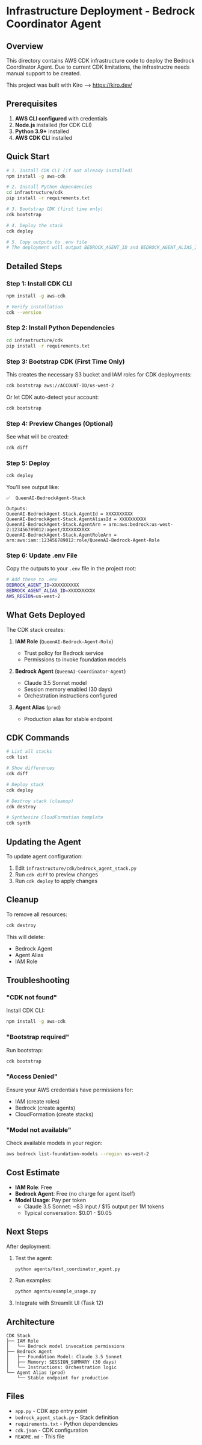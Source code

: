 # Infrastructure Deployment - Bedrock Coordinator Agent

## Overview

This directory contains AWS CDK infrastructure code to deploy the Bedrock Coordinator Agent.
Due to current CDK limitations, the infrastructre needs manual support to be created.

This project was built with Kiro --> https://kiro.dev/

## Prerequisites

1. **AWS CLI configured** with credentials
2. **Node.js** installed (for CDK CLI)
3. **Python 3.9+** installed
4. **AWS CDK CLI** installed

## Quick Start

```bash
# 1. Install CDK CLI (if not already installed)
npm install -g aws-cdk

# 2. Install Python dependencies
cd infrastructure/cdk
pip install -r requirements.txt

# 3. Bootstrap CDK (first time only)
cdk bootstrap

# 4. Deploy the stack
cdk deploy

# 5. Copy outputs to .env file
# The deployment will output BEDROCK_AGENT_ID and BEDROCK_AGENT_ALIAS_ID
```

## Detailed Steps

### Step 1: Install CDK CLI

```bash
npm install -g aws-cdk

# Verify installation
cdk --version
```

### Step 2: Install Python Dependencies

```bash
cd infrastructure/cdk
pip install -r requirements.txt
```

### Step 3: Bootstrap CDK (First Time Only)

This creates the necessary S3 bucket and IAM roles for CDK deployments:

```bash
cdk bootstrap aws://ACCOUNT-ID/us-west-2
```

Or let CDK auto-detect your account:

```bash
cdk bootstrap
```

### Step 4: Preview Changes (Optional)

See what will be created:

```bash
cdk diff
```

### Step 5: Deploy

```bash
cdk deploy
```

You'll see output like:

```
✅  QueenAI-BedrockAgent-Stack

Outputs:
QueenAI-BedrockAgent-Stack.AgentId = XXXXXXXXXX
QueenAI-BedrockAgent-Stack.AgentAliasId = XXXXXXXXXX
QueenAI-BedrockAgent-Stack.AgentArn = arn:aws:bedrock:us-west-2:123456789012:agent/XXXXXXXXXX
QueenAI-BedrockAgent-Stack.AgentRoleArn = arn:aws:iam::123456789012:role/QueenAI-Bedrock-Agent-Role
```

### Step 6: Update .env File

Copy the outputs to your `.env` file in the project root:

```bash
# Add these to .env
BEDROCK_AGENT_ID=XXXXXXXXXX
BEDROCK_AGENT_ALIAS_ID=XXXXXXXXXX
AWS_REGION=us-west-2
```

## What Gets Deployed

The CDK stack creates:

1. **IAM Role** (`QueenAI-Bedrock-Agent-Role`)
   - Trust policy for Bedrock service
   - Permissions to invoke foundation models

2. **Bedrock Agent** (`QueenAI-Coordinator-Agent`)
   - Claude 3.5 Sonnet model
   - Session memory enabled (30 days)
   - Orchestration instructions configured

3. **Agent Alias** (`prod`)
   - Production alias for stable endpoint

## CDK Commands

```bash
# List all stacks
cdk list

# Show differences
cdk diff

# Deploy stack
cdk deploy

# Destroy stack (cleanup)
cdk destroy

# Synthesize CloudFormation template
cdk synth
```

## Updating the Agent

To update agent configuration:

1. Edit `infrastructure/cdk/bedrock_agent_stack.py`
2. Run `cdk diff` to preview changes
3. Run `cdk deploy` to apply changes

## Cleanup

To remove all resources:

```bash
cdk destroy
```

This will delete:
- Bedrock Agent
- Agent Alias
- IAM Role

## Troubleshooting

### "CDK not found"

Install CDK CLI:
```bash
npm install -g aws-cdk
```

### "Bootstrap required"

Run bootstrap:
```bash
cdk bootstrap
```

### "Access Denied"

Ensure your AWS credentials have permissions for:
- IAM (create roles)
- Bedrock (create agents)
- CloudFormation (create stacks)

### "Model not available"

Check available models in your region:
```bash
aws bedrock list-foundation-models --region us-west-2
```

## Cost Estimate

- **IAM Role**: Free
- **Bedrock Agent**: Free (no charge for agent itself)
- **Model Usage**: Pay per token
  - Claude 3.5 Sonnet: ~$3 input / $15 output per 1M tokens
  - Typical conversation: $0.01 - $0.05

## Next Steps

After deployment:

1. Test the agent:
   ```bash
   python agents/test_coordinator_agent.py
   ```

2. Run examples:
   ```bash
   python agents/example_usage.py
   ```

3. Integrate with Streamlit UI (Task 12)

## Architecture

```
CDK Stack
├── IAM Role
│   └── Bedrock model invocation permissions
├── Bedrock Agent
│   ├── Foundation Model: Claude 3.5 Sonnet
│   ├── Memory: SESSION_SUMMARY (30 days)
│   └── Instructions: Orchestration logic
└── Agent Alias (prod)
    └── Stable endpoint for production
```

## Files

- `app.py` - CDK app entry point
- `bedrock_agent_stack.py` - Stack definition
- `requirements.txt` - Python dependencies
- `cdk.json` - CDK configuration
- `README.md` - This file
